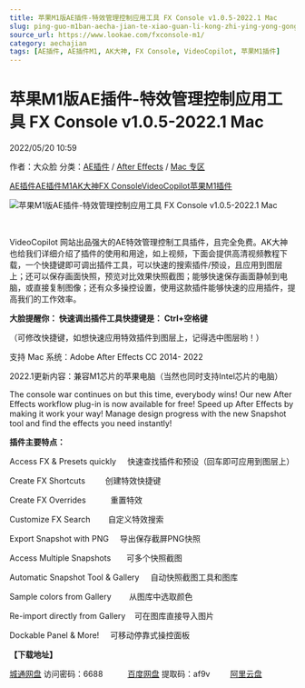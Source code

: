 ```yaml
---
title: 苹果M1版AE插件-特效管理控制应用工具 FX Console v1.0.5-2022.1 Mac
slug: ping-guo-m1ban-aecha-jian-te-xiao-guan-li-kong-zhi-ying-yong-gong-ju-fx-console-v1-0-5-2022-1-mac
source_url: https://www.lookae.com/fxconsole-m1/
category: aechajian
tags: [AE插件, AE插件M1, AK大神, FX Console, VideoCopilot, 苹果M1插件]
---
```

# 苹果M1版AE插件-特效管理控制应用工具 FX Console v1.0.5-2022.1 Mac

2022/05/20 10:59

作者：大众脸
分类：[AE插件](https://www.lookae.com/after-effects/aechajian/) / [After Effects](https://www.lookae.com/after-effects/) / [Mac 专区](https://www.lookae.com/mac-osx/)

[AE插件](https://www.lookae.com/tag/ae%e6%8f%92%e4%bb%b6/)[AE插件M1](https://www.lookae.com/tag/aem1/)[AK大神](https://www.lookae.com/tag/ak%e5%a4%a7%e7%a5%9e/)[FX Console](https://www.lookae.com/tag/fx-console/)[VideoCopilot](https://www.lookae.com/tag/videocopilot/)[苹果M1插件](https://www.lookae.com/tag/%e8%8b%b9%e6%9e%9cm1%e6%8f%92%e4%bb%b6/)

![苹果M1版AE插件-特效管理控制应用工具 FX Console v1.0.5-2022.1 Mac](https://www.lookae.com/wp-content/uploads/2022/05/FXConsole-M1.jpg "苹果M1版AE插件-特效管理控制应用工具 FX Console v1.0.5-2022.1 Mac-LookAE.com")

﻿

VideoCopilot 网站出品强大的AE特效管理控制工具插件，且完全免费。AK大神也给我们详细介绍了插件的使用和用途，如上视频，下面会提供高清视频教程下载，一个快捷键即可调出插件工具，可以快速的搜索插件/预设，且应用到图层上；还可以保存画面快照，预览对比效果快照截图；能够快速保存画面静帧到电脑，或直接复制图像；还有众多操控设置，使用这款插件能够快速的应用插件，提高我们的工作效率。

**大脸提醒你： 快速调出插件工具快捷键是： Ctrl+空格键**

（可修改快捷键，如想快速应用特效插件到图层上，记得选中图层哟！）

支持 Mac 系统：Adobe After Effects CC 2014- 2022

2022.1更新内容：兼容M1芯片的苹果电脑（当然也同时支持Intel芯片的电脑）

The console war continues on but this time, everybody wins! Our new After Effects workflow plug-in is now available for free! Speed up After Effects by making it work your way! Manage design progress with the new Snapshot tool and find the effects you need instantly!

**插件主要特点：**

Access FX & Presets quickly     快速查找插件和预设（回车即可应用到图层上）

Create FX Shortcuts         创建特效快捷键

Create FX Overrides           重置特效

Customize FX Search        自定义特效搜索

Export Snapshot with PNG     导出保存截屏PNG快照

Access Multiple Snapshots       可多个快照截图

Automatic Snapshot Tool & Gallery     自动快照截图工具和图库

Sample colors from Gallery        从图库中选取颜色

Re-import directly from Gallery    可在图库直接导入图片

Dockable Panel & More!     可移动停靠式操控面板

**【下载地址】**

[城通网盘](https://url70.ctfile.com/f/2827370-581505694-9267b3?p=4431) 访问密码：6688           [百度网盘](https://pan.baidu.com/s/1CR2d1sCbHT512mvv_9VcmQ?pwd=af9v) 提取码：af9v         [阿里云盘](https://www.aliyundrive.com/s/ZF6fSbXoA4u)
